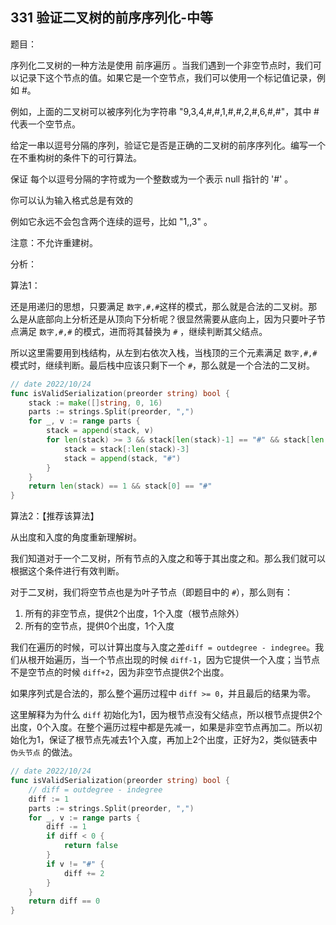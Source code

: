 ## 331 验证二叉树的前序序列化-中等

题目：

序列化二叉树的一种方法是使用 前序遍历 。当我们遇到一个非空节点时，我们可以记录下这个节点的值。如果它是一个空节点，我们可以使用一个标记值记录，例如 #。

例如，上面的二叉树可以被序列化为字符串 "9,3,4,#,#,1,#,#,2,#,6,#,#"，其中 # 代表一个空节点。

给定一串以逗号分隔的序列，验证它是否是正确的二叉树的前序序列化。编写一个在不重构树的条件下的可行算法。

保证 每个以逗号分隔的字符或为一个整数或为一个表示 null 指针的 '#' 。

你可以认为输入格式总是有效的

例如它永远不会包含两个连续的逗号，比如 "1,,3" 。

注意：不允许重建树。



分析：

算法1：

还是用递归的思想，只要满足 `数字,#,#`这样的模式，那么就是合法的二叉树。那么是从底部向上分析还是从顶向下分析呢？很显然需要从底向上，因为只要叶子节点满足 `数字,#,#` 的模式，进而将其替换为 `#` ，继续判断其父结点。

所以这里需要用到栈结构，从左到右依次入栈，当栈顶的三个元素满足 `数字,#,#` 模式时，继续判断。最后栈中应该只剩下一个 `#`，那么就是一个合法的二叉树。

```go
// date 2022/10/24
func isValidSerialization(preorder string) bool {
    stack := make([]string, 0, 16)
    parts := strings.Split(preorder, ",")
    for _, v := range parts {
        stack = append(stack, v)
        for len(stack) >= 3 && stack[len(stack)-1] == "#" && stack[len(stack)-2] == "#" && stack[len(stack)-3] != "#" {
            stack = stack[:len(stack)-3]
            stack = append(stack, "#")
        }
    }
    return len(stack) == 1 && stack[0] == "#"
}
```



算法2：【推荐该算法】

从出度和入度的角度重新理解树。

我们知道对于一个二叉树，所有节点的入度之和等于其出度之和。那么我们就可以根据这个条件进行有效判断。

对于二叉树，我们将空节点也是为叶子节点（即题目中的 `#`），那么则有：

1. 所有的非空节点，提供2个出度，1个入度（根节点除外）
2. 所有的空节点，提供0个出度，1个入度

我们在遍历的时候，可以计算出度与入度之差`diff = outdegree - indegree`。我们从根开始遍历，当一个节点出现的时候 `diff-1`，因为它提供一个入度；当节点不是空节点的时候 `diff+2`，因为非空节点提供2个出度。

如果序列式是合法的，那么整个遍历过程中 `diff >= 0`，并且最后的结果为零。

这里解释为为什么 `diff` 初始化为1，因为根节点没有父结点，所以根节点提供2个出度，0个入度。在整个遍历过程中都是先减一，如果是非空节点再加二。所以初始化为1，保证了根节点先减去1个入度，再加上2个出度，正好为2，类似链表中 `伪头节点` 的做法。

```go
// date 2022/10/24
func isValidSerialization(preorder string) bool {
    // diff = outdegree - indegree
    diff := 1
    parts := strings.Split(preorder, ",")
    for _, v := range parts {
        diff -= 1
        if diff < 0 {
            return false
        }
        if v != "#" {
            diff += 2
        }
    }
    return diff == 0
}
```

